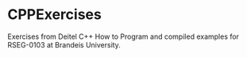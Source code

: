 # CPPExercises
Exercises from Deitel C++ How to Program and compiled examples for RSEG-0103 at Brandeis University.
